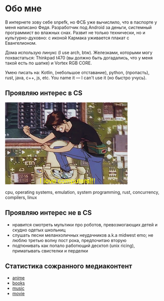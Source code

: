 # Обо мне
В интернете зову себе snpefk, но ФСБ уже вычислило, что в паспорте у меня написано Федя. Разработчик под Android за деньги, системный программист во влажных снах. Развит не только технически, но и культурно-духовно: с иконой Кармака уживается плакат с Евангелионом. 

Дома использую линукс (I use arch, btw). Железками, которыми могу похвастаться:  Thinkpad t470 (вы должно быть догадались, что у меня такой есть по шапке) и Vortex RGB CORE.

Умею писать на: Kotlin, (небольшое отставание), python, (пропасть), rust, java, c++, js, etc. You name it — I can't use it (но быстро учусь).

## Проявляю интерес в CS
![alt](/assets/img/love_computers.gif)

cpu, operating systems, emulation, system programming, rust, concurrency, compilers, linux

## Проявляю интерес не в CS 
- нравится смотреть мультики про роботов, превозмогающих детей и скудно одетых школьниц
- слушать песни меланхоличных неудачников a.k.a midwest emo; не люблю третью волну пост рока, предпочитаю вторую 
- подтюнивать как попало работющий десктоп (unix ricing), приматывать свистелки и перделки

## Статистика сожранного медиаконтент
- [anime](https://myanimelist.net/profile/Snpefk)
- [books](https://www.goodreads.com/snpefk)
- [music](https://www.last.fm/user/Sk8tter)
- [movie](https://letterboxd.com/snpefk)
